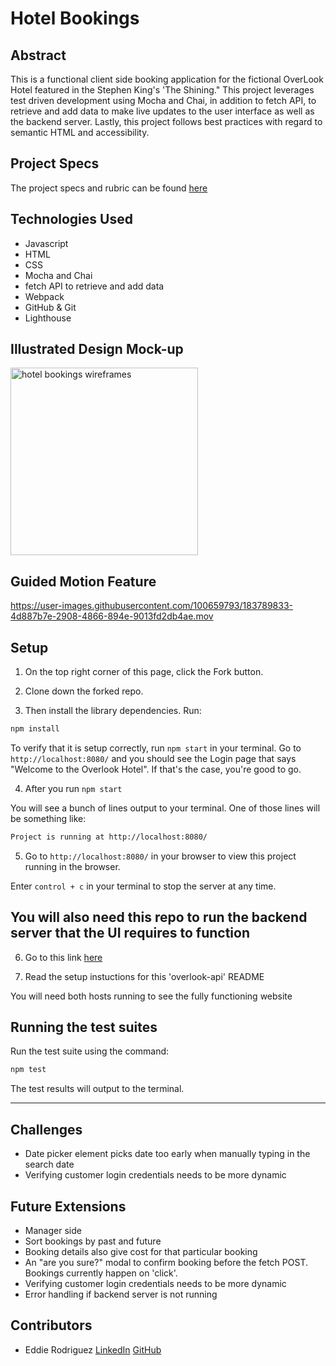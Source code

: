 # Hotel Bookings

## Abstract

This is a functional client side booking application for the fictional OverLook Hotel featured in the Stephen King's 'The Shining."  This project leverages test driven development using Mocha and Chai, in addition to fetch API, to retrieve and add data to make live updates to the user interface as well as the backend server.  Lastly, this project follows best practices with regard to semantic HTML and accessibility.

## Project Specs

The project specs and rubric can be found [here](https://frontend.turing.edu/projects/overlook)

## Technologies Used
- Javascript
- HTML
- CSS
- Mocha and Chai
- fetch API to retrieve and add data
- Webpack
- GitHub & Git
- Lighthouse 

## Illustrated Design Mock-up
<img width="300" alt="hotel bookings wireframes" src="https://user-images.githubusercontent.com/100659793/183789081-acabce26-97f1-478e-be40-33d245917114.jpg">

## Guided Motion Feature
https://user-images.githubusercontent.com/100659793/183789833-4d887b7e-2908-4866-894e-9013fd2db4ae.mov


## Setup  

1. On the top right corner of this page, click the Fork button. 
2. Clone down the forked repo. 


3. Then install the library dependencies. Run:

```bash or zsh
npm install
```

To verify that it is setup correctly, run `npm start` in your terminal. Go to `http://localhost:8080/` and you should see the Login page that says "Welcome to the Overlook Hotel". If that's the case, you're good to go. 

4. After you run `npm start`

You will see a bunch of lines output to your terminal. One of those lines will be something like:

```bash or zsh
Project is running at http://localhost:8080/
```

5. Go to `http://localhost:8080/` in your browser to view this project running in the browser.

Enter `control + c` in your terminal to stop the server at any time.

## You will also need this repo to run the backend server that the UI requires to function

6. Go to this link [here](https://github.com/turingschool-examples/overlook-api)

7. Read the setup instuctions for this 'overlook-api' README

You will need both hosts running to see the fully functioning website

## Running the test suites

Run the test suite using the command:

```bash or zsh
npm test
```

The test results will output to the terminal.

---

## Challenges

- Date picker element picks date too early when manually typing in the search date
- Verifying customer login credentials needs to be more dynamic

## Future Extensions

- Manager side
- Sort bookings by past and future
- Booking details also give cost for that particular booking
- An "are you sure?" modal to confirm booking before the fetch POST.  Bookings currently happen on 'click'.  
- Verifying customer login credentials needs to be more dynamic
- Error handling if backend server is not running


## Contributors

- Eddie Rodriguez [LinkedIn](https://www.linkedin.com/in/edward-rodriguez-1b497423b/) [GitHub](https://github.com/edjrodriguez)
